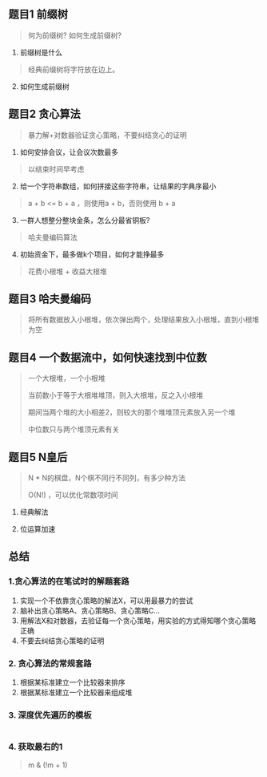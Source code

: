 ## 题目1 前缀树

> 何为前缀树? 如何生成前缀树?

1. 前缀树是什么

> 经典前缀树将字符放在边上。



2. 如何生成前缀树





## 题目2 贪心算法

> 暴力解+对数器验证贪心策略，不要纠结贪心的证明

1. 如何安排会议，让会议次数最多

> 以结束时间早考虑



2. 给一个字符串数组，如何拼接这些字符串，让结果的字典序最小

> a + b <= b + a ，则使用a + b，否则使用 b + a



3. 一群人想整分整块金条，怎么分最省铜板?

> 哈夫曼编码算法



4. 初始资金下，最多做k个项目，如何才能挣最多

> 花费小根堆 + 收益大根堆



## 题目3 哈夫曼编码

> 将所有数据放入小根堆，依次弹出两个，处理结果放入小根堆，直到小根堆为空



## 题目4 一个数据流中，如何快速找到中位数

> 一个大根堆，一个小根堆
>
> 当前数小于等于大根堆堆顶，则入大根堆，反之入小根堆
>
> 期间当两个堆的大小相差2，则较大的那个堆堆顶元素放入另一个堆
>
> 中位数只与两个堆顶元素有关

## 题目5 N皇后

> N * N的棋盘，N个棋不同行不同列，有多少种方法
>
> O(N!) ，可以优化常数项时间

1. 经典解法



2. 位运算加速

 

## 总结

### 1.贪心算法的在笔试时的解题套路 

1. 实现一个不依靠贪心策略的解法X，可以用最暴力的尝试
2. 脑补出贪心策略A、贪心策略B、贪心策略C... 
3. 用解法X和对数器，去验证每一个贪心策略，用实验的方式得知哪个贪心策略正确
4. 不要去纠结贪心策略的证明

### 2. 贪心算法的常规套路

1. 根据某标准建立一个比较器来排序 
2. 根据某标准建立一个比较器来组成堆

### 3. 深度优先遍历的模板

```java
```

### 4. 获取最右的1

> m & (!m + 1)
